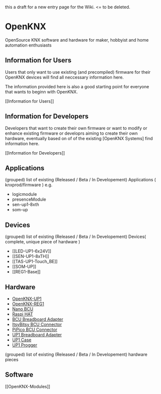 this a draft for a new entry page for the Wiki. <= to be deleted.


# OpenKNX
OpenSource KNX software and hardware for maker, hobbyist and home automation enthusiasts


## Information for Users

Users that only want to use existing (and precompiled) firmware for their OpenKNX devices will find all neccessary information here.

The information provided here is also a good starting point for everyone that wants to beginn with OpenKNX.

[[Information for Users]]


## Information for Developers

Developers that want to create their own firmware or want to modify or enhance existing firmware or developrs aiming to create their own hardware, eventually based on of of the existing [OpenKNX Systems] find information here.

[[Information for Developers]]

## Applications

(grouped) list of existing (Released / Beta / In Developement) Applications ( knxprod/firmware )
e.g.

* logicmodule
* presenceModule
* sen-up1-8xth
* som-up

## Devices

(grouped) list of existing (Released / Beta / In Developement) Devices( complete, unique piece of hardware )

* [[LED-UP1-6x24V]]
* [[SEN-UP1-8xTH]]
* [[TAS-UP1-Touch_BE]]
* [[SOM-UP]]
* [[REG1-Base]]


## Hardware

 - [OpenKNX-UP1](https://github.com/OpenKNX/OpenKNX/wiki/OpenKNX-UP1)
 - [OpenKNX-REG1](https://github.com/OpenKNX/OpenKNX/wiki/OpenKNX-REG1)
 - [Nano BCU](https://github.com/OpenKNX/OpenKNX/wiki/NanoBCU)
 - [Raspi HAT](https://github.com/OpenKNX/OpenKNX/wiki/OpenKNX-RasPi-HAT)
 - [BCU Breadboard Adapter](https://github.com/OpenKNX/OpenKNX/wiki/BCU-Breadboard-Adapter)
 - [ItsyBitsy BCU Connector](https://github.com/OpenKNX/OpenKNX/wiki/ItsyBitsy-BCU-Connector)
 - [PiPico BCU Connector](https://github.com/OpenKNX/OpenKNX/wiki/PiPico-BCU-Connector)
 - [UP1 Breadboard Adapter](https://github.com/OpenKNX/OpenKNX/wiki/UP1-Breadboardadapter)
 - [UP1 Case](https://github.com/OpenKNX/OpenKNX/wiki/UP1-Case)
 - [UP1 Progger](https://github.com/OpenKNX/OpenKNX/wiki/UP1-Progger)


(grouped) list of existing (Released / Beta / In Developement) hardware pieces

## Software

[[OpenKNX-Modules]]